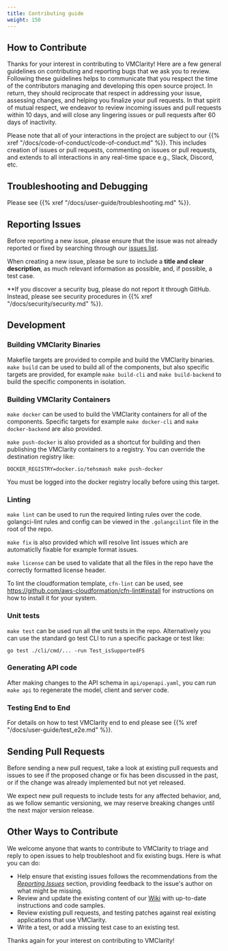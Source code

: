 ```yaml
---
title: Contributing guide
weight: 150
---
```


## How to Contribute

Thanks for your interest in contributing to VMClarity! Here are a few general guidelines on contributing and
reporting bugs that we ask you to review. Following these guidelines helps to communicate that you respect the time of
the contributors managing and developing this open source project. In return, they should reciprocate that respect in
addressing your issue, assessing changes, and helping you finalize your pull requests. In that spirit of mutual respect,
we endeavor to review incoming issues and pull requests within 10 days, and will close any lingering issues or pull
requests after 60 days of inactivity.

Please note that all of your interactions in the project are subject to our {{% xref "/docs/code-of-conduct/code-of-conduct.md" %}}. This
includes creation of issues or pull requests, commenting on issues or pull requests, and extends to all interactions in
any real-time space e.g., Slack, Discord, etc.

## Troubleshooting and Debugging

Please see {{% xref "/docs/user-guide/troubleshooting.md" %}}.

## Reporting Issues

Before reporting a new issue, please ensure that the issue was not already reported or fixed by searching through our
[issues list](https://github.com/openclarity/vmclarity/issues).

When creating a new issue, please be sure to include a **title and clear description**, as much relevant information as
possible, and, if possible, a test case.

**If you discover a security bug, please do not report it through GitHub. Instead, please see security procedures in {{% xref "/docs/security/security.md" %}}.

## Development

### Building VMClarity Binaries

Makefile targets are provided to compile and build the VMClarity binaries.
`make build` can be used to build all of the components, but also specific
targets are provided, for example `make build-cli` and `make build-backend` to
build the specific components in isolation.

### Building VMClarity Containers

`make docker` can be used to build the VMClarity containers for all of the
components. Specific targets for example `make docker-cli` and `make
docker-backend` are also provided.

`make push-docker` is also provided as a shortcut for building and then
publishing the VMClarity containers to a registry. You can override the
destination registry like:

```
DOCKER_REGISTRY=docker.io/tehsmash make push-docker
```

You must be logged into the docker registry locally before using this target.

### Linting

`make lint` can be used to run the required linting rules over the code.
golangci-lint rules and config can be viewed in the `.golangcilint` file in the
root of the repo.

`make fix` is also provided which will resolve lint issues which are
automaticlly fixable for example format issues.

`make license` can be used to validate that all the files in the repo have the
correctly formatted license header.

To lint the cloudformation template, `cfn-lint` can be used, see
https://github.com/aws-cloudformation/cfn-lint#install for instructions on how
to install it for your system.

### Unit tests

`make test` can be used run all the unit tests in the repo. Alternatively you
can use the standard go test CLI to run a specific package or test like:

```
go test ./cli/cmd/... -run Test_isSupportedFS
```

### Generating API code

After making changes to the API schema in `api/openapi.yaml`, you can run `make
api` to regenerate the model, client and server code.

### Testing End to End

For details on how to test VMClarity end to end please see {{% xref "/docs/user-guide/test_e2e.md" %}}.

## Sending Pull Requests

Before sending a new pull request, take a look at existing pull requests and issues to see if the proposed change or fix
has been discussed in the past, or if the change was already implemented but not yet released.

We expect new pull requests to include tests for any affected behavior, and, as we follow semantic versioning, we may
reserve breaking changes until the next major version release.

## Other Ways to Contribute

We welcome anyone that wants to contribute to VMClarity to triage and reply to open issues to help troubleshoot
and fix existing bugs. Here is what you can do:

- Help ensure that existing issues follows the recommendations from the _[Reporting Issues](#reporting-issues)_ section,
  providing feedback to the issue's author on what might be missing.
- Review and update the existing content of our [Wiki](https://github.com/openclarity/vmclarity/wiki) with up-to-date
  instructions and code samples.
- Review existing pull requests, and testing patches against real existing applications that use VMClarity.
- Write a test, or add a missing test case to an existing test.

Thanks again for your interest on contributing to VMClarity!
